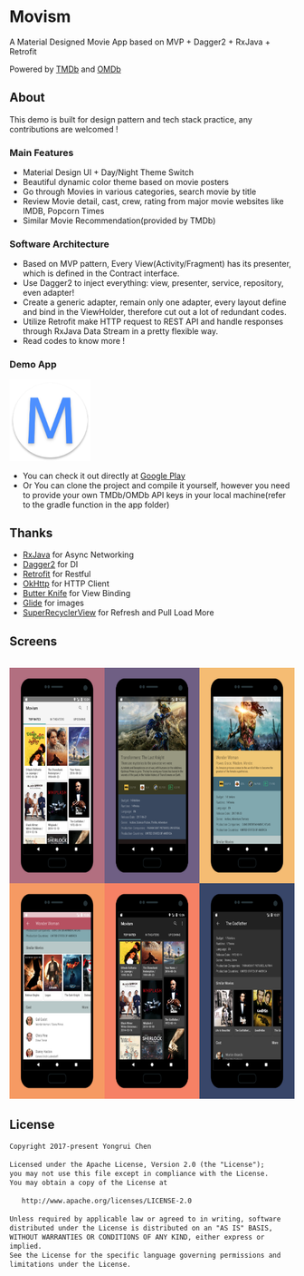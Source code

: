 # Movism

A Material Designed Movie App based on MVP + Dagger2 + RxJava + Retrofit

Powered by [TMDb](https://www.themoviedb.org) and [OMDb](http://www.omdbapi.com)


## About

This demo is built for design pattern and tech stack practice, any contributions are  welcomed !


### Main Features

- Material Design UI + Day/Night Theme Switch
- Beautiful dynamic color theme based on movie posters
- Go through Movies in various categories, search movie by title
- Review Movie detail, cast, crew,  rating from major movie websites like IMDB, Popcorn Times
- Similar Movie Recommendation(provided by TMDb)

### Software Architecture
- Based on MVP pattern, Every View(Activity/Fragment) has its presenter, which is defined in the Contract interface.
- Use Dagger2 to inject everything: view, presenter, service, repository, even adapter!
- Create a generic adapter, remain only one adapter, every layout define and bind in the ViewHolder, therefore cut out a lot of redundant codes.
- Utilize Retrofit make HTTP request to REST API and handle responses through RxJava Data Stream in a pretty flexible way.
- Read codes to know more !


### Demo App

<img src="./app/src/main/res/mipmap-xxhdpi/ic_launcher_round.png"/>

-  You can check it out directly at
[Google Play](https://play.google.com/store/apps/details?id=me.chenyongrui.movism)
- Or You can clone the project and compile it yourself, however you need to
 provide your own TMDb/OMDb API keys in your local machine(refer to the gradle function in the app folder)


## Thanks

- [RxJava](https://github.com/ReactiveX/RxJava) for Async Networking
- [Dagger2](https://github.com/google/dagger) for DI
- [Retrofit](https://github.com/square/retrofit) for Restful
- [OkHttp](https://github.com/square/okhttp) for HTTP Client
- [Butter Knife](https://github.com/JakeWharton/butterknife) for View Binding
- [Glide](https://github.com/bumptech/glide) for images
- [SuperRecyclerView](https://github.com/Malinskiy/SuperRecyclerView) for Refresh and Pull Load More


## Screens
<br/>
<img src="./image/screens.png" width="660" height="760"/>


## License

```
Copyright 2017-present Yongrui Chen

Licensed under the Apache License, Version 2.0 (the "License");
you may not use this file except in compliance with the License.
You may obtain a copy of the License at

   http://www.apache.org/licenses/LICENSE-2.0

Unless required by applicable law or agreed to in writing, software
distributed under the License is distributed on an "AS IS" BASIS,
WITHOUT WARRANTIES OR CONDITIONS OF ANY KIND, either express or implied.
See the License for the specific language governing permissions and
limitations under the License.
```
